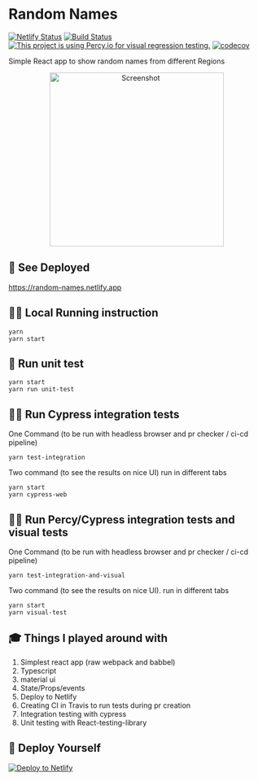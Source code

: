 # Random Names

[![Netlify Status](https://api.netlify.com/api/v1/badges/bc1e27c9-e5eb-47fc-a459-cacbcf09421f/deploy-status)](https://app.netlify.com/sites/random-names/deploys)
[![Build Status](https://travis-ci.org/ayonious/random-names.svg?branch=master)](https://travis-ci.org/ayonious/random-names)
[![This project is using Percy.io for visual regression testing.](https://percy.io/static/images/percy-badge.svg)](https://percy.io/Ayonious/random-names)
[![codecov](https://codecov.io/gh/ayonious/random-names/branch/master/graph/badge.svg)](https://codecov.io/gh/ayonious/random-names)

Simple React app to show random names from different Regions

<p align="center">
  <img height="342px" width="auto" alt="Screenshot" src="https://cdn.jsdelivr.net/gh/ayonious/random-names@master/documentation/RandomNamesTutorial.gif">
</p>

## 🎁 See Deployed

https://random-names.netlify.app

## 🏃‍♂️ Local Running instruction

```
yarn
yarn start
```

## 🧪 Run unit test

```
yarn start
yarn run unit-test
```

## 🏃‍♂️ Run Cypress integration tests

One Command (to be run with headless browser and pr checker / ci-cd pipeline)

```
yarn test-integration
```

Two command (to see the results on nice UI) run in different tabs

```
yarn start
yarn cypress-web
```

## 🏃‍♂️ Run Percy/Cypress integration tests and visual tests

One Command (to be run with headless browser and pr checker / ci-cd pipeline)

```
yarn test-integration-and-visual
```

Two command (to see the results on nice UI). run in different tabs

```
yarn start
yarn visual-test
```

## 🎓 Things I played around with

1. Simplest react app (raw webpack and babbel)
2. Typescript
3. material ui
4. State/Props/events
5. Deploy to Netlify
6. Creating CI in Travis to run tests during pr creation
7. Integration testing with cypress
8. Unit testing with React-testing-library

## 🚀 Deploy Yourself

[![Deploy to Netlify](https://www.netlify.com/img/deploy/button.svg)](https://app.netlify.com/start/deploy?repository=https://github.com/ayonious/random-names)
